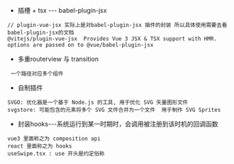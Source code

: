 - 插槽 + tsx --- babel-plugin-jsx
```
// plugin-vue-jsx 实际上是对babel-plugin-jsx 插件的封装 所以具体使用需要去看babel-plugin-jsx的文档
@vitejs/plugin-vue-jsx  Provides Vue 3 JSX & TSX support with HMR. options are passed on to @vue/babel-plugin-jsx

```


- 多重routerview 与 transition

```
 一个路径对应多个组件

```


- 自制插件
```
SVGO: 优化器是一个基于 Node.js 的工具, 用于优化 SVG 矢量图形文件
svgstore: 可能包含的元素将多个 SVG 文件合并为一个文件  用于制作 SVG Sprites
```
- 封装hooks---系统运行到某一时期时，会调用被注册到该时机的回调函数
```
vue3 里面称之为 composition api 
react 里面称之为 hooks
useSwipe.tsx : use 开头是约定俗称
```


